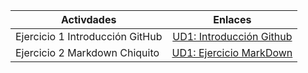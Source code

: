 | Activdades                     | Enlaces                                                                |
| -----------------------------  |:--------------------------:|
| Ejercicio 1 Introducción GitHub|[UD1: Introducción Github](https://github.com/melrnc/Portfolio_MelodyRincon_DIW/blob/main/UD1%3A%20Github%20y%20MarkDown%20/Tareas_Unidad1/Ejercicio1_IntroduccionGitHub.md) |
| Ejercicio 2 Markdown Chiquito  |[UD1: Ejercicio MarkDown](https://github.com/melrnc/Portfolio_MelodyRincon_DIW/blob/main/UD1%3A%20Github%20y%20MarkDown%20/Tareas_Unidad1/Ejercicio2_PracticaMarkdown_Chiquito.md)    |



